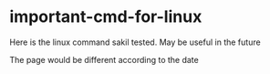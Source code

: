 # important-cmd-for-linux

Here is the linux command sakil tested. May be useful in the future 

The page would be different according to the date
